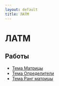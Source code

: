 ```yaml
---
layout: default
title: ЛАТМ
---
```


# ЛАТМ

## Работы

- [Тема Матрицы](../works/year-1/ЛАТМ/Тема%20Матрицы)
- [Тема Определители](../works/year-1/ЛАТМ/Тема%20Определители)
- [Тема Ранг матрицы](../works/year-1/ЛАТМ/Тема%20Ранг%20матрицы) 